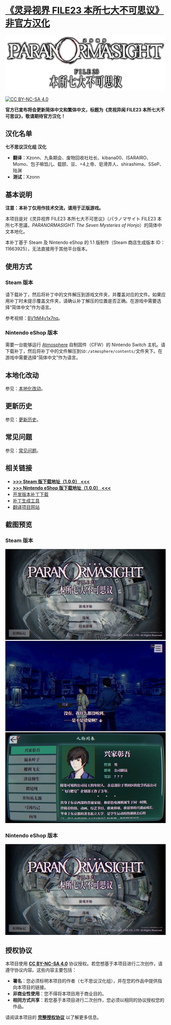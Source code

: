# [《灵异视界 FILE23 本所七大不可思议》非官方汉化](https://xzonn.top/ParanormasightChsLocalization/)

![Logo](images/titlelogo_jp_full.png)

[![CC BY-NC-SA 4.0](https://mirrors.creativecommons.org/presskit/buttons/88x31/svg/by-nc-sa.svg)](https://creativecommons.org/licenses/by-nc-sa/4.0/legalcode)

**官方已宣布将会更新简体中文和繁体中文，标题为《灵视异闻 FILE23 本所七大不可思议》，敬请期待官方汉化！**

## 汉化名单
**七不思议汉化组 汉化**
- **翻译**：Xzonn、九条期会、废物回收社社长、kibana00、ISARAIRO、Momo、包子嘛馅儿、载颐、豆、÷4上帝、皂滑弄人、shirashima、SSeP、陆渊
- **测试**：Xzonn

## 基本说明
**注意：本补丁仅用作技术交流，请用于正版游戏。**

本项目是对《灵异视界 FILE23 本所七大不可思议》（<span lang="ja">パラノマサイト FILE23 本所七不思議</span>，*PARANORMASIGHT: The Seven Mysteries of Honjo*）的简体中文本地化。

本补丁基于 Steam 及 Nintendo eShop 的 1.1 版制作（Steam 商店生成版本 ID：11663925），无法直接用于其他平台版本。

## 使用方式
### Steam 版本
请下载补丁，然后将补丁中的文件解压到游戏文件夹，并覆盖对应的文件。如果应用补丁时未提示覆盖文件夹，请确认补丁解压的位置是否正确。在游戏中需要选择“简体中文”作为语言。

参考视频：[BV1tM4y1x7nq](https://www.bilibili.com/video/BV1tM4y1x7nq/)。

### Nintendo eShop 版本
需要一台能够运行 [Atmosphere](https://github.com/Atmosphere-NX/Atmosphere) 自制固件（CFW）的 Nintendo Switch 主机。请下载补丁，然后将补丁中的文件解压到`SD:/atmosphere/contents/`文件夹下。在游戏中需要选择“简体中文”作为语言。

## 本地化改动
参见：[本地化改动](https://github.com/Xzonn/ParanormasightChsLocalization/wiki/本地化改动)。

## 更新历史
参见：[更新历史](https://github.com/Xzonn/ParanormasightChsLocalization/wiki/更新历史)。

## 常见问题
参见：[常见问题](https://github.com/Xzonn/ParanormasightChsLocalization/wiki/常见问题)。

## 相关链接
- **[>>> Steam 版下载地址（1.0.0） <<<](https://github.com/Xzonn/ParanormasightChsLocalization/releases/download/1.0.0/patch-windows-1.0.0.zip)**
- **[>>> Nintendo eShop 版下载地址（1.0.0） <<<](https://github.com/Xzonn/ParanormasightChsLocalization/releases/download/1.0.0/patch-switch-1.0.0.zip)**
- [开发版本补丁下载](https://github.com/Xzonn/ParanormasightChsLocalization/releases/tag/publish)
- [补丁生成工具](https://github.com/Xzonn/ParanormasightChsLocalizationHelper)
- [翻译项目网站](https://weblate.xzonn.top/projects/paranormasight/)

## 截图预览
### Steam 版本
![截图](images/screenshot-01.jpg)  
![截图](images/screenshot-02.jpg)  
![截图](images/screenshot-03.jpg)

### Nintendo eShop 版本
![截图](images/screenshot-11.jpg)

## 授权协议
本项目使用 **[CC BY-NC-SA 4.0](https://creativecommons.org/licenses/by-nc-sa/4.0/legalcode)** 协议授权。若您想基于本项目进行二次创作，请遵守协议内容。这些内容主要包括：

- **署名**：您必须标明本项目的作者（七不思议汉化组），并在您的作品中提供指向本项目的链接。
- **非商业性使用**：您不得将本项目用于商业目的。
- **相同方式共享**：若您基于本项目进行二次创作，您必须以相同的协议授权您的作品。

请阅读本项目的 **[完整授权协议](LICENSE)** 以了解更多信息。